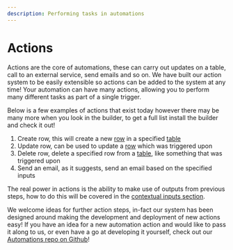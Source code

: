 ```yaml
---
description: Performing tasks in automations
---
```


# Actions

Actions are the core of automations, these can carry out updates on a table, call to an external service, send emails and so on. We have built our action system to be easily extensible so actions can be added to the system at any time! Your automation can have many actions, allowing you to perform many different tasks as part of a single trigger.

Below is a few examples of actions that exist today however there may be many more when you look in the builder, to get a full list install the builder and check it out!

1. Create row, this will create a new [row](broken-reference) in a specified [table](../../data/tables/)
2. Update row, can be used to update a [row](broken-reference) which was triggered upon
3. Delete row, delete a specified row from a [table](../../data/tables/), like something that was triggered upon
4. Send an email, as it suggests, send an email based on the specified inputs

The real power in actions is the ability to make use of outputs from previous steps, how to do this will be covered in the [contextual inputs section](../contextual-bindings.md).

We welcome ideas for further action steps, in-fact our system has been designed around making the development and deployment of new actions easy! If you have an idea for a new automation action and would like to pass it along to us, or even have a go at developing it yourself, check out our [Automations repo on Github](https://github.com/Budibase/automations)!
